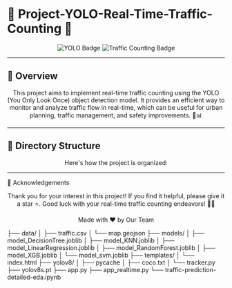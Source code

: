 # 🚗 Project-YOLO-Real-Time-Traffic-Counting 🚗

<p align="center">
  <img src="https://img.shields.io/badge/YOLO-Object%20Detection-blue?style=for-the-badge" alt="YOLO Badge"/>
  <img src="https://img.shields.io/badge/Traffic%20Counting-Real%20Time-green?style=for-the-badge" alt="Traffic Counting Badge"/>
</p>

---

## 🎯 Overview

<p align="center">
  This project aims to implement real-time traffic counting using the YOLO (You Only Look Once) object detection model. It provides an efficient way to monitor and analyze traffic flow in real-time, which can be useful for urban planning, traffic management, and safety improvements. 🌆📊
</p>

---

## 📂 Directory Structure

<p align="center">
  Here's how the project is organized:
</p>

---

🙏 Acknowledgements
<p align="center">
Thank you for your interest in this project! If you find it helpful, please give it a star ⭐.
Good luck with your real-time traffic counting endeavors! 🚦🚀
</p>

<p align="center">
Made with ❤️ by Our Team
</p>
├── data/
│ ├── traffic.csv
│ └── map.geojson
├── models/
│ ├── model_DecisionTree.joblib
│ ├── model_KNN.joblib
│ ├── model_LinearRegression.joblib
│ ├── model_RandomForest.joblib
│ ├── model_XGB.joblib
│ └── model_svm.joblib
├── templates/
│ └── index.html
├── yolov8/
│ ├── pycache
│ ├── coco.txt
│ └── tracker.py
├── yolov8s.pt
├── app.py
├── app_realtime.py
└── traffic-prediction-detailed-eda.ipynb
